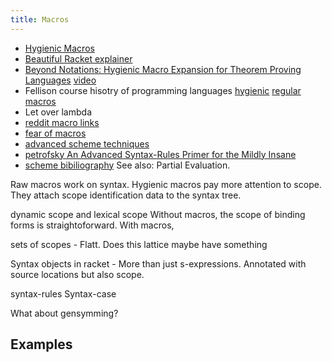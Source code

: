 ```yaml
---
title: Macros
---
```


- [Hygienic Macros](https://en.wikipedia.org/wiki/Hygienic_macro)
- [Beautiful Racket explainer](https://beautifulracket.com/explainer/hygiene.html)
- [Beyond Notations: Hygienic Macro Expansion for Theorem Proving Languages](https://arxiv.org/abs/2001.10490) [video](https://www.youtube.com/watch?v=34jZTv0Gla8&ab_channel=IJCAR-FSCD2020)
- Fellison course hisotry of programming languages [hygienic](http://mballantyne.net/hopl-hygiene.pdf) [regular macros](https://felleisen.org/matthias/7480-s21/4.pdf)
- Let over lambda
- [reddit macro links](https://www.reddit.com/r/scheme/comments/3chowf/collection_of_links_about_scheme_macros/)
- [fear of macros](https://www.greghendershott.com/fear-of-macros/)
- [advanced scheme techniques](http://people.csail.mit.edu/jhbrown/scheme/macroslides04.pdf)
- [petrofsky  An Advanced Syntax-Rules Primer for the Mildly Insane](http://www.eighty-twenty.org/~tonyg/Darcs/macromod/doc/reference/petrofsky/petrofsky-advanced-syntax-rules-primer-for-the-mildly-insane.txt)
- [scheme bibiliography](https://github.com/schemedoc/bibliography/blob/master/page3.md)
See also: Partial Evaluation.

Raw macros work on syntax. Hygienic macros pay more attention to scope. They attach scope identification data to the syntax tree.

dynamic scope and lexical scope
Without macros, the scope of binding forms is straightoforward. With macros, 

sets of scopes - Flatt. Does this lattice maybe have something 

Syntax objects in racket - More than just s-expressions. Annotated with source locations but also scope.

syntax-rules
Syntax-case


What about gensymming?

## Examples


